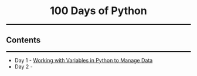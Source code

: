 <h1 align="center"> 100 Days of Python </h1>
<hr style="height: 2px; background-color: black;"/>
<h2> Contents </h2>
<hr style="height: 2px; background-color: black;"/>
<ul>
  <li>Day 1 - <a href="./Day 1">Working with Variables in Python to Manage Data</a></li>
  <li>Day 2 - </li>
</ul>
